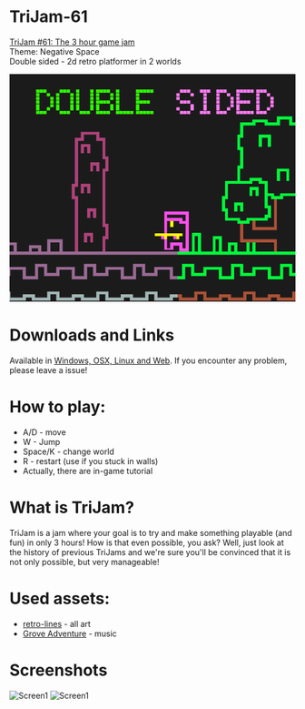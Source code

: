 # TriJam-61
[TriJam #61: The 3 hour game jam](https://itch.io/jam/trijam-61)  
Theme: Negative Space  
Double sided - 2d retro platformer in 2 worlds  

![Cover](Screenshots/Cover.png)

# Downloads and Links
Available in [Windows, OSX, Linux and Web](https://teamon.itch.io/double-sided). If you encounter any problem, please leave a issue! 

# How to play:
 * A/D - move 
 * W - Jump
 * Space/K - change world
 * R - restart (use if you stuck in walls)
 * Actually, there are in-game tutorial

# What is TriJam?
TriJam is a jam where your goal is to try and make something playable (and fun) in only 3 hours! How is that even possible, you ask? Well, just look at the history of previous TriJams and we're sure you'll be convinced that it is not only possible, but very manageable!

# Used assets:
 * [retro-lines](https://v3x3d.itch.io/retro-lines) - all art
 * [Grove Adventure](https://itch.io/jam/asset-jam-6/rate/580756) - music

# Screenshots
![Screen1](Screenshots/1.jpg)
![Screen1](Screenshots/2.jpg)

